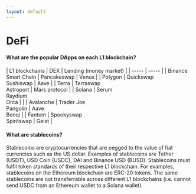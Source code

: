 ```yaml
---
layout: default
---
```

# DeFi

#### What are the popular DApps on each L1 blockchain?

| L1 blockchains | DEX | Lending (money market) |
| ----- | ----- |
| Binance Smart Chain | Pancakeswap | Venus |
| Polygon | Quickswap <br> Sushiswap | Aave |
| Terra | Terraswap <br> Astroport | Mars protocol |
| Solana | Serum <br> Raydium <br> Orca | |
| Avalanche | Trader Joe <br> Pangolin | Aave <br> Benqi |
| Fantom | Spookyswap <br> Spiritswap | Geist |

#### What are stablecoins?
Stablecoins are cryptocurrencies that are pegged to the value of fiat currencies such as the US dollar. Examples of stablecoins are Tether (USDT), USD Coin (USDC), DAI and Binance USD (BUSD). Stablecoins must fulfil token standards of their respective L1 blockchain. For examples, stablecoins on the Ethereum blockchain are ERC-20 tokens. The same stablecoins are not transferrable across different L1 blockchains (i.e. cannot send USDC from an Ethereum wallet to a Solana wallet).
